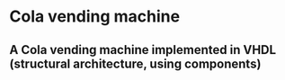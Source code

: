 # Cola vending machine
## A Cola vending machine implemented in VHDL (structural architecture, using components)
